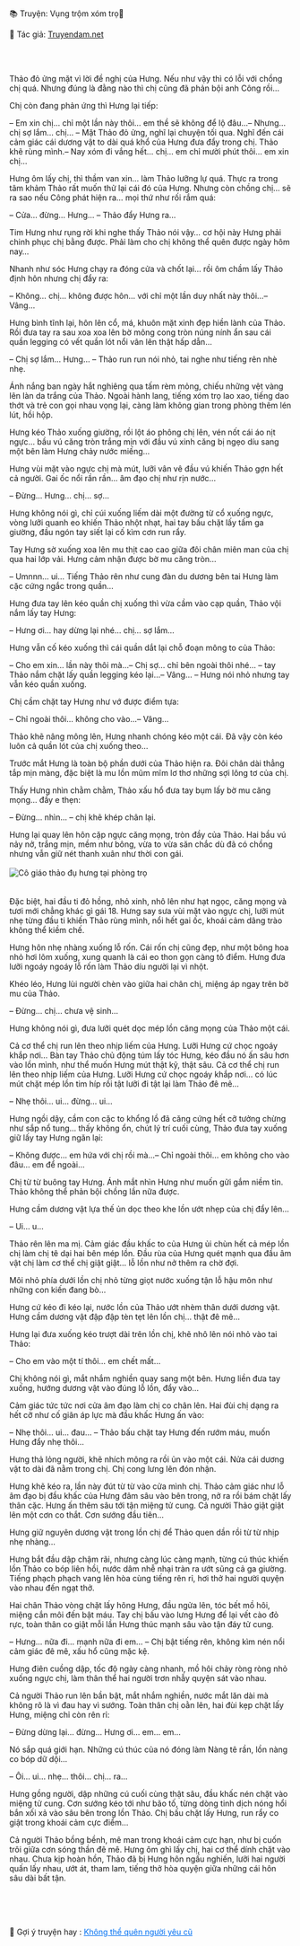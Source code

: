 📚 Truyện: Vụng trộm xóm trọ🔞 
<br>
<p>📖 Tác giả: <a href="https://truyendam.net" target="_blank" title="Truyện sex người lớn, truyện 18+ tại Truyendam.net">Truyendam.net</a></p>
<br></br>
<!-- Từ khóa: truyện sex vợ nhân viên, vợ làm sales bất động sản, truyện ngoại tình lén lút, truyện sex hay nhất, sex xếp chén vợ nhân viên, truyện sex ép buộc, truyện 18+, truyện người lớn đặc sắc, đọc truyện sex miễn phí tại Truyendam.net -->

Thảo đỏ ửng mặt vì lời đề nghị của Hưng. Nếu như vậy thì có lỗi với chồng chị quá. Nhưng đúng là đằng nào thì chị cũng đã phản bội anh Công rồi…

Chị còn đang phản ứng thì Hưng lại tiếp:

– Em xin chị… chỉ một lần này thôi… em thề sẽ không để lộ đâu…– Nhưng… chị sợ lắm… chị… – Mặt Thảo đỏ ửng, nghĩ lại chuyện tối qua. Nghĩ đến cái cảm giác cái dương vật to dài quá khổ của Hưng đưa đẩy trong chị. Thảo khẽ rùng mình.– Nay xóm đi vắng hết… chị… em chỉ mười phút thôi… em xin chị…

Hưng ôm lấy chị, thì thầm van xin… làm Thảo lưỡng lự quá. Thực ra trong tâm khảm Thảo rất muốn thử lại cái đó của Hưng. Nhưng còn chồng chị… sẽ ra sao nếu Công phát hiện ra… mọi thứ như rối rắm quá:

– Cửa… đừng… Hưng… – Thảo đẩy Hưng ra…

Tim Hưng như rụng rời khi nghe thấy Thảo nói vậy… cơ hội này Hưng phải chinh phục chị bằng được. Phải làm cho chị không thể quên được ngày hôm nay…

Nhanh như sóc Hưng chạy ra đóng cửa và chốt lại… rồi ôm chầm lấy Thảo định hôn nhưng chị đẩy ra:

– Không… chị… không được hôn… với chỉ một lần duy nhất này thôi…– Vâng…

Hưng bình tĩnh lại, hôn lên cổ, má, khuôn mặt xinh đẹp hiền lành của Thảo. Rồi đưa tay ra sau xoa xoa lên bờ mông cong tròn núng nính ẩn sau cái quần legging có vết quần lót nổi vân lên thật hấp dẫn…

– Chị sợ lắm… Hưng… – Thảo run run nói nhỏ, tai nghe như tiếng rên nhè nhẹ.

Ánh nắng ban ngày hắt nghiêng qua tấm rèm mỏng, chiếu những vệt vàng lên làn da trắng của Thảo. Ngoài hành lang, tiếng xóm trọ lao xao, tiếng dao thớt và trẻ con gọi nhau vọng lại, càng làm không gian trong phòng thêm lén lút, hồi hộp.

Hưng kéo Thảo xuống giường, rồi lột áo phông chị lên, vén nốt cái áo nịt ngực… bầu vú căng tròn trắng mịn với đầu vú xinh căng bị ngẹo díu sang một bên làm Hưng chảy nước miếng…

Hưng vùi mặt vào ngực chị mà mút, lưỡi vân vê đầu vú khiến Thảo gợn hết cả người. Gai ốc nổi rần rần… âm đạo chị như rịn nước…

– Đừng… Hưng… chị… sợ…

Hưng không nói gì, chỉ cúi xuống liếm dài một đường từ cổ xuống ngực, vòng lưỡi quanh eo khiến Thảo nhột nhạt, hai tay bấu chặt lấy tấm ga giường, đầu ngón tay siết lại cố kìm cơn run rẩy.

Tay Hưng sờ xuống xoa lên mu thịt cao cao giữa đôi chân miên man của chị qua hai lớp vải. Hưng cảm nhận được bờ mu căng tròn…

– Umnnn… ui… Tiếng Thảo rên như cung đàn du dương bên tai Hưng làm cặc cứng ngắc trong quần…

Hưng đưa tay lên kéo quần chị xuống thì vừa cầm vào cạp quần, Thảo vội nắm lấy tay Hưng:

– Hưng ơi… hay dừng lại nhé… chị… sợ lắm…

Hưng vẫn cố kéo xuống thì cái quần dắt lại chỗ đoạn mông to của Thảo:

– Cho em xin… lần này thôi mà…– Chị sợ… chỉ bên ngoài thôi nhé… – tay Thảo nắm chặt lấy quần legging kéo lại…– Vâng… – Hưng nói nhỏ nhưng tay vẫn kéo quần xuống.

Chị cầm chặt tay Hưng như vớ được điểm tựa:

– Chỉ ngoài thôi… không cho vào…– Vâng…

Thảo khẽ nâng mông lên, Hưng nhanh chóng kéo một cái. Đã vậy còn kéo luôn cả quần lót của chị xuống theo…

Trước mắt Hưng là toàn bộ phần dưới của Thảo hiện ra. Đôi chân dài thẳng tắp mịn màng, đặc biệt là mu lồn mũm mĩm lơ thơ những sợi lông tơ của chị.

Thấy Hưng nhìn chằm chằm, Thảo xấu hổ đưa tay bụm lấy bờ mu căng mọng… đầy e thẹn:

– Đừng… nhìn… – chị khẽ khép chân lại.

Hưng lại quay lên hôn cặp ngực căng mọng, tròn đầy của Thảo. Hai bầu vú nảy nở, trắng mịn, mềm như bông, vừa to vừa săn chắc dù đã có chồng nhưng vẫn giữ nét thanh xuân như thời con gái. 
<br></br>
<img src="/images/vung-trom-xom-tro/thao-cuoi-ngua.jpg" alt="Cô giáo thảo đụ hưng tại phòng trọ"/>
<br></br>  
Đặc biệt, hai đầu ti đỏ hồng, nhỏ xinh, nhô lên như hạt ngọc, căng mọng và tươi mới chẳng khác gì gái 18. Hưng say sưa vùi mặt vào ngực chị, lưỡi mút nhẹ từng đầu ti khiến Thảo rùng mình, nổi hết gai ốc, khoái cảm dâng trào không thể kiềm chế.

Hưng hôn nhẹ nhàng xuống lỗ rốn. Cái rốn chị cũng đẹp, như một bông hoa nhỏ hơi lõm xuống, xung quanh là cái eo thon gọn càng tô điểm. Hưng đưa lưỡi ngoáy ngoáy lỗ rốn làm Thảo díu người lại vì nhột.

Khéo léo, Hưng lùi người chèn vào giữa hai chân chị, miệng áp ngay trên bờ mu của Thảo.

– Đừng… chị… chưa vệ sinh…

Hưng không nói gì, đưa lưỡi quét dọc mép lồn căng mọng của Thảo một cái.

Cả cơ thể chị run lên theo nhịp liếm của Hưng. Lưỡi Hưng cứ chọc ngoáy khắp nơi… Bàn tay Thảo chủ động túm lấy tóc Hưng, kéo đầu nó ấn sâu hơn vào lồn mình, như thể muốn Hưng mút thật kỹ, thật sâu. Cả cơ thể chị run lên theo nhịp liếm của Hưng. Lưỡi Hưng cứ chọc ngoáy khắp nơi… có lúc mút chặt mép lồn tim híp rồi tật lưỡi đi tật lại làm Thảo đê mê…

– Nhẹ thôi… ui… đừng… ui…

Hưng ngồi dậy, cầm con cặc to khổng lồ đã căng cứng hết cỡ tưởng chừng như sắp nổ tung… thấy không ổn, chút lý trí cuối cùng, Thảo đưa tay xuống giữ lấy tay Hưng ngăn lại:

– Không được… em hứa với chị rồi mà…– Chỉ ngoài thôi… em không cho vào đâu… em để ngoài…

Chị từ từ buông tay Hưng. Ánh mắt nhìn Hưng như muốn gửi gắm niềm tin. Thảo không thể phản bội chồng lần nữa được.

Hưng cầm dương vật lựa thế ủn dọc theo khe lồn ướt nhẹp của chị đẩy lên…

– Ui… u…

Thảo rên lên ma mị. Cảm giác đầu khấc to của Hưng ủi chùn hết cả mép lồn chị làm chị tê dại hai bên mép lồn. Đầu rùa của Hưng quét mạnh qua đầu âm vật chị làm cơ thể chị giật giật… lỗ lồn như nở thêm ra chờ đợi.

Môi nhỏ phía dưới lồn chị nhỏ từng giọt nước xuống tận lỗ hậu môn như những con kiến đang bò…

Hưng cứ kéo đi kéo lại, nước lồn của Thảo ướt nhèm thân dưới dương vật. Hưng cầm dương vật đập đập tèn tẹt lên lồn chị… thật đê mê…

Hưng lại đưa xuống kéo trượt dài trên lồn chị, khẽ nhô lên nói nhỏ vào tai Thảo:

– Cho em vào một tí thôi… em chết mất…

Chị không nói gì, mắt nhắm nghiền quay sang một bên. Hưng liền đưa tay xuống, hướng dương vật vào đúng lỗ lồn, đẩy vào…

Cảm giác tức tức nơi cửa âm đạo làm chị co chân lên. Hai đùi chị dạng ra hết cỡ như cố giãn áp lực mà đầu khấc Hưng ấn vào:

– Nhẹ thôi… ui… đau… – Thảo bấu chặt tay Hưng đến rướm máu, muốn Hưng đẩy nhẹ thôi…

Hưng thả lỏng người, khẽ nhích mông ra rồi ủn vào một cái. Nửa cái dương vật to dài đã nằm trong chị. Chị cong lưng lên đón nhận.

Hưng khẽ kéo ra, lần này đút từ từ vào cửa mình chị. Thảo cảm giác như lỗ âm đạo bị đầu khấc của Hưng đâm sâu vào bên trong, nở ra rồi bám chặt lấy thân cặc. Hưng ấn thêm sâu tới tận miệng tử cung. Cả người Thảo giật giật lên một cơn co thắt. Cơn sướng đầu tiên…

Hưng giữ nguyên dương vật trong lồn chị để Thảo quen dần rồi từ từ nhịp nhẹ nhàng…

Hưng bắt đầu dập chậm rãi, nhưng càng lúc càng mạnh, từng cú thúc khiến lồn Thảo co bóp liên hồi, nước dâm nhễ nhại tràn ra ướt sũng cả ga giường. Tiếng phạch phạch vang lên hòa cùng tiếng rên rỉ, hơi thở hai người quyện vào nhau đến ngạt thở.

Hai chân Thảo vòng chặt lấy hông Hưng, đầu ngửa lên, tóc bết mồ hôi, miệng cắn môi đến bật máu. Tay chị bấu vào lưng Hưng để lại vết cào đỏ rực, toàn thân co giật mỗi lần Hưng thúc mạnh sâu vào tận đáy tử cung.

– Hưng… nữa đi… mạnh nữa đi em… – Chị bật tiếng rên, không kìm nén nổi cảm giác đê mê, xấu hổ cũng mặc kệ.

Hưng điên cuồng dập, tốc độ ngày càng nhanh, mồ hôi chảy ròng ròng nhỏ xuống ngực chị, làm thân thể hai người trơn nhẫy quyện sát vào nhau.

Cả người Thảo run lên bần bật, mắt nhắm nghiền, nước mắt lăn dài mà không rõ là vì đau hay vì sướng. Toàn thân chị oằn lên, hai đùi kẹp chặt lấy Hưng, miệng chỉ còn rên rỉ:

– Đừng dừng lại… đừng… Hưng ơi… em… em…

Nó sắp quá giới hạn. Những cú thúc của nó đóng làm Nàng tê rần, lồn nàng co bóp dữ dội…

– Ôi… ui… nhẹ… thôi… chị… ra…

Hưng gồng người, dập những cú cuối cùng thật sâu, đầu khấc nén chặt vào miệng tử cung. Cơn sướng kéo tới như bão tố, từng dòng tinh dịch nóng hổi bắn xối xả vào sâu bên trong lồn Thảo. Chị bấu chặt lấy Hưng, run rẩy co giật trong khoái cảm cực điểm…

Cả người Thảo bồng bềnh, mê man trong khoái cảm cực hạn, như bị cuốn trôi giữa cơn sóng thần đê mê. Hưng ôm ghì lấy chị, hai cơ thể dính chặt vào nhau. Chưa kịp hoàn hồn, Thảo đã bị Hưng hôn ngấu nghiến, lưỡi hai người quấn lấy nhau, ướt át, tham lam, tiếng thở hòa quyện giữa những cái hôn sâu dài bất tận.
<br></br>
<!-- Đọc truyện sex vợ ngoại tình, vợ nhân viên bị hiếp dâm, vợ làm sales BĐS, sex công ty, truyện sex người lớn, sex bạo lực, truyện 18+, Truyendam.net kho truyện sex cập nhật nhanh nhất -->
<br></br>
<p>
  📢 Gợi ý truyện hay : 
  <a href="https://truyendam.net/truyen/khong-the-quen" 
     target="_blank" 
     title="Truyện sex người lớn, truyện 18+ tại Truyendam.net"
     style="text-decoration: underline; color: #0070f3;"
  >
    Không thể quên người yêu cũ
  </a>
</p>
